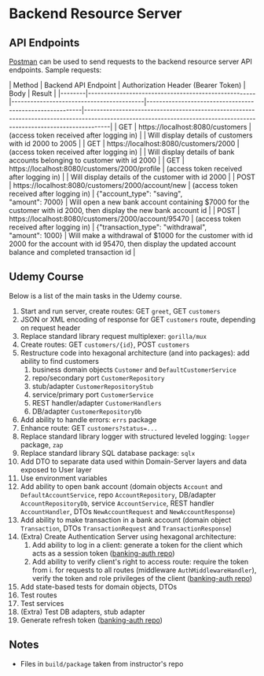 # Backend Resource Server

## API Endpoints

[Postman](https://www.postman.com/) can be used to send requests to the backend resource server API endpoints. Sample requests:

   | Method | Backend API Endpoint                                | Authorization Header (Bearer Token)      | Body                                                    | Result                                                                                                                                                             |
       |--------|-----------------------------------------------------|------------------------------------------|---------------------------------------------------------|--------------------------------------------------------------------------------------------------------------------------------------------------------------------|
   | GET    | https://localhost:8080/customers                    | (access token received after logging in) |                                                         | Will display details of customers with id 2000 to 2005                                                                                                             |
   | GET    | https://localhost:8080/customers/2000               | (access token received after logging in) |                                                         | Will display details of bank accounts belonging to customer with id 2000                                                                                           |
   | GET    | https://localhost:8080/customers/2000/profile       | (access token received after logging in) |                                                         | Will display details of the customer with id 2000                                                                                                                  |
   | POST   | https://localhost:8080/customers/2000/account/new   | (access token received after logging in) | {"account_type": "saving", <br/>"amount": 7000}         | Will open a new bank account containing $7000 for the customer with id 2000, then display the new bank account id                                                  |
   | POST   | https://localhost:8080/customers/2000/account/95470 | (access token received after logging in) | {"transaction_type": "withdrawal", <br/>"amount": 1000} | Will make a withdrawal of $1000 for the customer with id 2000 for the account with id 95470, then display the updated account balance and completed transaction id |

## Udemy Course

Below is a list of the main tasks in the Udemy course.
1. Start and run server, create routes: GET `greet`, GET `customers`
2. JSON or XML encoding of response for GET `customers` route, depending on request header
3. Replace standard library request multiplexer: `gorilla/mux`
4. Create routes: GET `customers/{id}`,  POST `customers`
5. Restructure code into hexagonal architecture (and into packages): add ability to find customers
    1. business domain objects `Customer` and `DefaultCustomerService`
    2. repo/secondary port `CustomerRepository`
    3. stub/adapter `CustomerRepositoryStub`
    4. service/primary port `CustomerService`
    5. REST handler/adapter `CustomerHandlers`
    6. DB/adapter `CustomerRepositoryDb`
6. Add ability to handle errors: `errs` package
7. Enhance route: GET `customers?status=...`
8. Replace standard library logger with structured leveled logging: `logger` package, `zap`
9. Replace standard library SQL database package: `sqlx`
10. Add DTO to separate data used within Domain-Server layers and data exposed to User layer
11. Use environment variables
12. Add ability to open bank account (domain objects `Account` and `DefaultAccountService`,
    repo `AccountRepository`, DB/adapter `AccountRepositoryDb`, service `AccountService`,
    REST handler `AccountHandler`, DTOs `NewAccountRequest` and `NewAccountResponse`)
13. Add ability to make transaction in a bank account (domain object `Transaction`,
    DTOs `TransactionRequest` and `TransactionResponse`)
14. (Extra) Create Authentication Server using hexagonal architecture:
    1. Add ability to log in a client: generate a token for the client which acts as a session token
       ([banking-auth repo](https://github.com/aliciatay-zls/banking-auth))
    2. Add ability to verify client's right to access route: require the token from i. for requests to all routes
       (middleware `AuthMiddlewareHandler`), verify the token and role privileges of the client
       ([banking-auth repo](https://github.com/aliciatay-zls/banking-auth))
15. Add state-based tests for domain objects, DTOs
16. Test routes
17. Test services
18. (Extra) Test DB adapters, stub adapter
19. Generate refresh token ([banking-auth repo](https://github.com/aliciatay-zls/banking-auth))

## Notes

* Files in `build/package` taken from instructor's repo
